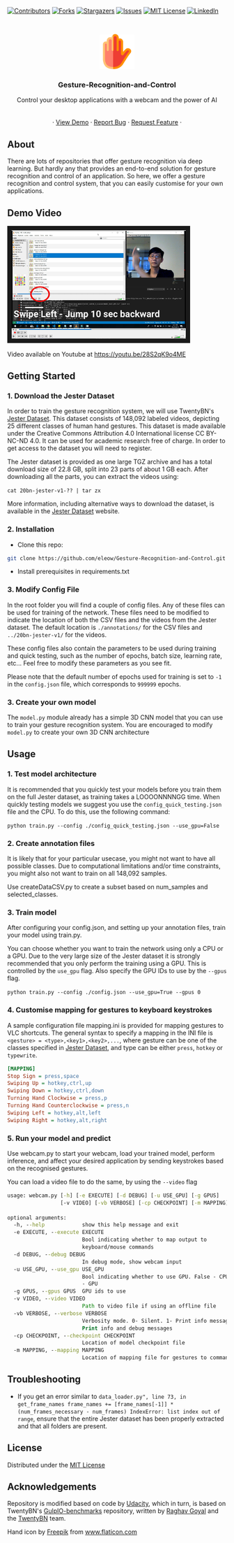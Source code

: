 [![Contributors][contributors-shield]][contributors-url]
[![Forks][forks-shield]][forks-url]
[![Stargazers][stars-shield]][stars-url]
[![Issues][issues-shield]][issues-url]
[![MIT License][license-shield]][license-url]
[![LinkedIn][linkedin-shield]][linkedin-url]


<!-- PROJECT LOGO -->
<br />
<p align="center">
  <a href="https://github.com/eleow/Gesture-Recognition-and-Control">
    <img src="misc/logo.png" alt="Logo" width="80" height="80">
  </a>

  <h3 align="center">Gesture-Recognition-and-Control</h3>

  <p align="center">
    Control your desktop applications with a webcam and the power of AI
    <br />
    <br />
    <br />
    ·
    <a href="https://youtu.be/28S2qK9o4ME">View Demo</a>
    ·
    <a href="https://github.com/eleow/Gesture-Recognition-and-Control/issues">Report Bug</a>
    ·
    <a href="https://github.com/eleow/Gesture-Recognition-and-Control/issues">Request Feature</a>
    ·
  </p>
</p>



## About

There are lots of repositories that offer gesture recognition via deep learning. But hardly any that provides an end-to-end solution for gesture recognition and control of an application. So here, we offer a gesture recognition and control system, that you can easily customise for your own applications.

## Demo Video

<a href="https://youtu.be/28S2qK9o4ME" target="_blank"><img src="./misc/video_screenshot.png"
alt="ITLMS" width="400" border="10" /></a>

Video available on Youtube at https://youtu.be/28S2qK9o4ME

## Getting Started

### 1. Download the Jester Dataset

In order to train the gesture recognition system, we will use TwentyBN's [Jester Dataset](https://www.twentybn.com/datasets/jester). This dataset consists of 148,092 labeled videos, depicting 25 different classes of human hand gestures. This dataset is made available under the Creative Commons Attribution 4.0 International license CC BY-NC-ND 4.0. It can be used for academic research free of charge. In order to get access to the dataset you will need to register.

The Jester dataset is provided as one large TGZ archive and has a total download size of 22.8 GB, split into 23 parts of about 1 GB each. After downloading all the parts, you can extract the videos using:

`cat 20bn-jester-v1-?? | tar zx`

More information, including alternative ways to download the dataset, is available in the [Jester Dataset](https://www.twentybn.com/datasets/jester) website.


### 2. Installation
- Clone this repo:

```sh
git clone https://github.com/eleow/Gesture-Recognition-and-Control.git
```
- Install prerequisites in requirements.txt

### 3. Modify Config File

In the root folder you will find a couple of config files. Any of these files can be used for training of the network. These files need to be modified to indicate the location of both the CSV files and the videos from the Jester dataset. The default location is `./annotations/` for the CSV files and `../20bn-jester-v1/` for the videos.

These config files also contain the parameters to be used during training and quick testing, such as the number of epochs, batch size, learning rate, etc... Feel free to modify these parameters as you see fit.

Please note that the default number of epochs used for training is set to `-1` in the `config.json` file, which corresponds to `999999` epochs. 

### 3. Create your own model
The `model.py` module already has a simple 3D CNN model that you can use to train your gesture recognition system. You are encouraged to modify `model.py` to create your own 3D CNN architecture

## Usage

### 1. Test model architecture

It is recommended that you quickly test your models before you train them on the full Jester dataset, as training takes a LOOOONNNNGG time. When quickly testing models we suggest you use the `config_quick_testing.json` file and the CPU. To do this, use the following command:
 
`python train.py --config ./config_quick_testing.json --use_gpu=False`

### 2. Create annotation files

It is likely that for your particular usecase, you might not want to have all possible classes. Due to computational limitations and/or time constraints, you might also not want to train on all 148,092 samples.

Use createDataCSV.py to create a subset based on num_samples and selected_classes.

### 3. Train model

After configuring your config.json, and setting up your annotation files, train your model using train.py.

You can choose whether you want to train the network using only a CPU or a GPU. Due to the very large size of the Jester dataset it is strongly recommended that you only perform the training using a GPU. This is controlled by the `use_gpu` flag. Also specify the GPU IDs to use by the `--gpus` flag.

`python train.py --config ./config.json --use_gpu=True --gpus 0`

### 4. Customise mapping for gestures to keyboard keystrokes

A sample configuration file mapping.ini is provided for mapping gestures to VLC shortcuts. The general syntax to specify a mapping in the INI file is `<gesture> = <type>,<key1>,<key2>,...`, where gesture can be one of the classes specified in [Jester Dataset](https://www.twentybn.com/datasets/jester), and type can be either `press`, `hotkey` or `typewrite`.

```ini
[MAPPING]
Stop Sign = press,space
Swiping Up = hotkey,ctrl,up
Swiping Down = hotkey,ctrl,down
Turning Hand Clockwise = press,p
Turning Hand Counterclockwise = press,n
Swiping Left = hotkey,alt,left
Swiping Right = hotkey,alt,right
```


### 5. Run your model and predict

Use webcam.py to start your webcam, load your trained model, perform inference, and affect your desired application by sending keystrokes based on the recognised gestures.

You can load a video file to do the same, by using the `--video` flag

```cmd
usage: webcam.py [-h] [-e EXECUTE] [-d DEBUG] [-u USE_GPU] [-g GPUS]
                 [-v VIDEO] [-vb VERBOSE] [-cp CHECKPOINT] [-m MAPPING]

optional arguments:
  -h, --help            show this help message and exit
  -e EXECUTE, --execute EXECUTE
                        Bool indicating whether to map output to
                        keyboard/mouse commands
  -d DEBUG, --debug DEBUG
                        In debug mode, show webcam input
  -u USE_GPU, --use_gpu USE_GPU
                        Bool indicating whether to use GPU. False - CPU, True
                        - GPU
  -g GPUS, --gpus GPUS  GPU ids to use
  -v VIDEO, --video VIDEO
                        Path to video file if using an offline file
  -vb VERBOSE, --verbose VERBOSE
                        Verbosity mode. 0- Silent. 1- Print info messages. 2-
                        Print info and debug messages
  -cp CHECKPOINT, --checkpoint CHECKPOINT
                        Location of model checkpoint file
  -m MAPPING, --mapping MAPPING
                        Location of mapping file for gestures to commands


```

## Troubleshooting

- If you get an error similar to `data_loader.py", line 73, in get_frame_names
frame_names += [frame_names[-1]] * (num_frames_necessary - num_frames)
IndexError: list index out of range`, ensure that the entire Jester dataset has been properly extracted and that all folders are present.


## License
Distributed under the [MIT License](LICENSE)

## Acknowledgements
Repository is modified based on code by [Udacity](https://github.com/udacity/CVND---Gesture-Recognition), which in turn, is based on TwentyBN's [GulpIO-benchmarks](https://github.com/TwentyBN/GulpIO-benchmarks) repository, written by [Raghav Goyal](https://github.com/raghavgoyal14) and the [TwentyBN](https://20bn.com/) team.

<div>Hand icon by <a href="https://www.flaticon.com/authors/freepik" title="Freepik">Freepik</a> from <a href="https://www.flaticon.com/" title="Flaticon">www.flaticon.com</a></div>

<!-- MARKDOWN LINKS & IMAGES -->
<!-- https://www.markdownguide.org/basic-syntax/#reference-style-links -->
[contributors-shield]: https://img.shields.io/github/contributors/eleow/Gesture-Recognition-and-Control
[contributors-url]: https://github.com/eleow/Gesture-Recognition-and-Control/graphs/contributors
[forks-shield]: https://img.shields.io/github/forks/eleow/Gesture-Recognition-and-Control
[forks-url]: https://github.com/eleow/Gesture-Recognition-and-Control/network/members
[stars-shield]: https://img.shields.io/github/stars/eleow/Gesture-Recognition-and-Control
[stars-url]: https://github.com/eleow/Gesture-Recognition-and-Control/stargazers
[issues-shield]: https://img.shields.io/github/issues/eleow/Gesture-Recognition-and-Control
[issues-url]: https://github.com/eleow/Gesture-Recognition-and-Control/issues
[license-shield]: https://img.shields.io/github/license/eleow/Gesture-Recognition-and-Control
[license-url]: https://github.com/eleow/Gesture-Recognition-and-Control/blob/master/LICENSE
[linkedin-shield]: https://img.shields.io/badge/-LinkedIn-black.svg?style=flat-square&logo=linkedin&colorB=555
[linkedin-url]: https://linkedin.com/in/edmundleow
[product-screenshot]: images/screenshot.png


